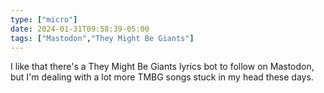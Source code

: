 ```yaml
---
type: ["micro"]
date: 2024-01-31T09:58:39-05:00
tags: ["Mastodon","They Might Be Giants"]
---
```

I like that there's a They Might Be Giants lyrics bot to follow on Mastodon, but I'm dealing with a lot more TMBG songs stuck in my head these days.
